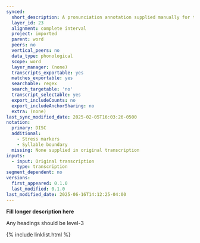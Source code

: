 ```yaml
---
synced:
  short_description: A pronunciation annotation supplied manually for this word
  layer_id: 23
  alignment: complete interval
  project: imported
  parent: word
  peers: no
  vertical_peers: no
  data_type: phonological
  scope: word
  layer_manager: (none)
  transcripts_exportable: yes
  matches_exportable: yes
  searchable: regex
  search_targetable: 'no'
  transcript_selectable: yes
  export_includeCounts: no
  export_includeAnchorSharing: no
  extra: (none)
last_sync_modified_date: 2025-02-05T16:03:26-0500
notation:
  primary: DISC
  additional:
    - Stress markers
    - Syllable boundary
  missing: None supplied in original transcription
inputs:
  - input: Original transcription
    type: transcription
segment_dependent: no
versions:
  first_appeared: 0.1.0
  last_modified: 0.1.0
last_modified_date: 2025-06-16T14:12:25-04:00
---
```


**Fill longer description here**

Any headings should be level-3


{% include linklist.html %}
